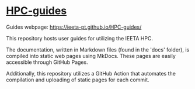 # [HPC-guides](https://ieeta-pt.github.io/HPC-guides/)

Guides webpage: https://ieeta-pt.github.io/HPC-guides/

This repository hosts user guides for utilizing the IEETA HPC.

The documentation, written in Markdown files (found in the 'docs' folder), is compiled into static web pages using MkDocs. These pages are easily accessible through GitHub Pages.

Additionally, this repository utilizes a GitHub Action that automates the compilation and uploading of static pages for each commit.
